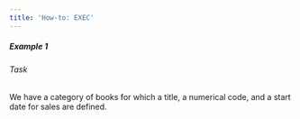 ```yaml
---
title: 'How-to: EXEC'
---
```


##### Example 1

###### Task

We have a category of books for which a title, a numerical code, and a start date for sales are defined.


